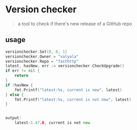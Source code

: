 # Version checker
> a tool to check if there's new release of a GitHub repo

## usage
```go
versionchecker.Set(0, 0, 1)
versionchecker.Owner = "valyala"
versionchecker.Repo = "fasthttp"
latest, hasNew, err := versionchecker.CheckUpgrade()
if err != nil {
    return
}
if !hasNew {
    fmt.Printf("latest:%s, current is new", latest)
} else {
    fmt.Printf("latest:%s, current is not new", latest)
}


output:
    latest:1.47.0, current is not new
```